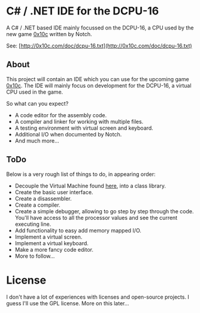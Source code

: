 # C# / .NET IDE for the DCPU-16

A C# / .NET based IDE mainly focussed on the DCPU-16, a CPU used by the new game [0x10c](http://0x10c.com/) written by Notch.

See: [http://0x10c.com/doc/dcpu-16.txt](http://0x10c.com/doc/dcpu-16.txt)

## About

This project will contain an IDE which you can use for the upcoming game [0x10c](http://0x10c.com/).
The IDE will mainly focus on development for the DCPU-16, a virtual CPU used in the game.

So what can you expect?

* A code editor for the assembly code.
* A compiler and linker for working with multiple files.
* A testing environment with virtual screen and keyboard.
* Additional I/O when documented by Notch.
* And much more...

## ToDo

Below is a very rough list of things to do, in appearing order:

* Decouple the Virtual Machine found [here](https://github.com/jwvdiermen/DCPU-16), into a class library.
* Create the basic user interface.
* Create a disassembler.
* Create a compiler.
* Create a simple debugger, allowing to go step by step through the code. You'll have access to all the processor values and see the current executing line.
* Add functionality to easy add memory mapped I/O.
* Implement a virtual screen.
* Implement a virtual keyboard.
* Make a more fancy code editor.
* More to follow...

# License

I don't have a lot of experiences with licenses and open-source projects. I guess I'll use the GPL license.
More on this later...
